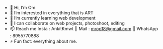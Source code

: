 - 👋 Hi, I’m Om
- 👀 I’m interested in everything that is ART
- 🌱 I’m currently learning web development
- 💞️ I can collaborate on web projects, photoshoot, editing
- 📫 Reach me Insta : AnkitKmwt || Mail : mrop18@gmail.com || WhatsApp : 8955770888
- ⚡ Fun fact: everything about me.

<!---
mrop18/mrop18 is a ✨ special ✨ repository because its `README.md` (this file) appears on your GitHub profile.
You can click the Preview link to take a look at your changes.
--->
